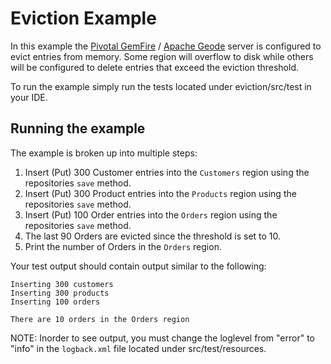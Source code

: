 # Eviction Example

In this example the [Pivotal GemFire](https://pivotal.io/pivotal-gemfire) / [Apache Geode](http://geode.apache.org/) server is configured to evict entries from memory. Some region will overflow to disk while others will be configured to delete entries that exceed the eviction threshold.

To run the example simply run the tests located under eviction/src/test in your IDE.

## Running the example

The example is broken up into multiple steps:
1. Insert (Put) 300 Customer entries into the `Customers` region using the repositories `save` method.
2. Insert (Put) 300 Product entries into the `Products` region using the repositories `save` method.
3. Insert (Put) 100 Order entries into the `Orders` region using the repositories `save` method.
4. The last 90 Orders are evicted since the threshold is set to 10.
5. Print the number of Orders in the `Orders` region.

Your test output should contain output similar to the following:

    Inserting 300 customers
    Inserting 300 products
    Inserting 100 orders

    There are 10 orders in the Orders region
    
NOTE: Inorder to see output, you must change the loglevel from "error" to "info" in the `logback.xml` file located under src/test/resources.